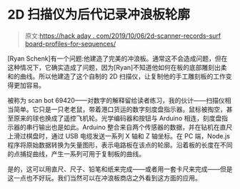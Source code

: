 # 2D 扫描仪为后代记录冲浪板轮廓

> 原文:[https://hack aday . com/2019/10/06/2d-scanner-records-surf board-profiles-for-sequences/](https://hackaday.com/2019/10/06/2d-scanner-records-surfboard-profiles-for-posterity/)

[Ryan Schenk]有一个问题:他建造了完美的冲浪板。通常这不会造成问题，但在这种情况下，它确实造成了问题，因为[Ryan]不知道他如何在板的底部雕刻出柔和的曲线。所以他建造了这个自制的 2D 扫描仪，让复制他的手工雕刻板的工作变得更加容易。

被称为 scan bot 69420——对数字的解释留给读者练习，我的伙计——扫描仪相当简单。它只是一只老老鼠，带着港口货运的数字刻度盘指示器。鼠标被掏空，甚至原来的球也换成了遥控飞机轮。光学编码器和按钮与 Arduino 相连，刻度盘指示器的串行输出也是如此。Arduino 整合来自两个传感器的数据，并在钻机在直尺上滑过棋盘时，通过 USB 电缆发送一系列 X 轴和 Z 轴坐标。在 PC 端，Node.js 程序将原始数据转换为矢量图形，表示电路板在该点的轮廓。沿着板的长度在不同的点捕捉曲线，产生一系列可用于复制板的曲线。

是的，这可以用直尺、尺子、铅笔和纸来完成——或者用一套卡尺来完成——但是这一点也不好玩。我们当然可以在冲浪板商店之外看到这方面的应用。